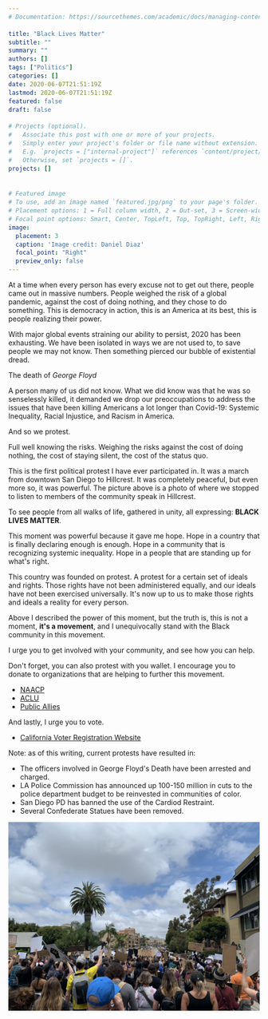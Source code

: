 ```yaml
---
# Documentation: https://sourcethemes.com/academic/docs/managing-content/

title: "Black Lives Matter"
subtitle: ""
summary: ""
authors: []
tags: ["Politics"]
categories: []
date: 2020-06-07T21:51:19Z
lastmod: 2020-06-07T21:51:19Z
featured: false
draft: false

# Projects (optional).
#   Associate this post with one or more of your projects.
#   Simply enter your project's folder or file name without extension.
#   E.g. `projects = ["internal-project"]` references `content/project/deep-learning/index.md`.
#   Otherwise, set `projects = []`.
projects: []


# Featured image
# To use, add an image named `featured.jpg/png` to your page's folder.
# Placement options: 1 = Full column width, 2 = Out-set, 3 = Screen-width
# Focal point options: Smart, Center, TopLeft, Top, TopRight, Left, Right, BottomLeft, Bottom, BottomRight
image:
  placement: 3
  caption: 'Image credit: Daniel Diaz'
  focal_point: "Right"
  preview_only: false
---
```


At a time when every person has every excuse not to get out there, people came out in massive numbers.
People weighed the risk of a global pandemic, against the cost of doing nothing, and they chose to do something.
This is democracy in action, this is an America at its best, this is people realizing their power.

With major global events straining our ability to persist, 2020 has been exhausting. 
We have been isolated in ways we are not used to, to save people we may not know. 
Then something pierced our bubble of existential dread.

The death of *George Floyd*

A person many of us did not know.
What we did know was that he was so senselessly killed, it demanded we drop our preoccupations to address the issues that have been killing Americans a lot longer than Covid-19: Systemic Inequality, Racial Injustice, and Racism in America.

And so we protest.  

Full well knowing the risks. Weighing the risks against the cost of doing nothing, the cost of staying silent, the cost of the status quo.

This is the first political protest I have ever participated in. It was a march from downtown San Diego to Hillcrest. 
It was completely peaceful, but even more so, it was powerful. 
The picture above is a photo of where we stopped to listen to members of the community speak in Hillcrest.

To see people from all walks of life, gathered in unity, all expressing: __BLACK LIVES MATTER__.

This moment was powerful because it gave me hope.
Hope in a country that is finally declaring enough is enough. 
Hope in a community that is recognizing systemic inequality. 
Hope in a people that are standing up for what's right.

This country was founded on protest. A protest for a certain set of ideals and rights.
Those rights have not been administered equally, and our ideals have not been exercised universally.
It's now up to us to make those rights and ideals a reality for every person.

Above I described the power of this moment, but the truth is, this is not a moment, __it's a movement__, 
and I unequivocally stand with the Black community in this movement.  

I urge you to get involved with your community, and see how you can help.

Don't forget, you can also protest with you wallet. 
I encourage you to donate to organizations that are helping to further this movement.

- [NAACP](https://www.naacpldf.org/)
- [ACLU](https://www.aclu.org/)
- [Public Allies](https://publicallies.org/)

And lastly, I urge you to vote.

- [California Voter Registration Website](https://registertovote.ca.gov/)

Note: as of this writing, current protests have resulted in:
- The officers involved in George Floyd's Death have been arrested and charged.
- LA Police Commission has announced up 100-150 million in cuts to the police department budget to be reinvested in communities of color.
- San Diego PD has banned the use of the Cardiod Restraint. 
- Several Confederate Statues have been removed.  

![BLM](blm1.jpg)


